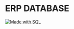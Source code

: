 # ERP DATABASE

<!-- Add a made with SQL badge -->
[![Made with SQL](https://img.shields.io/badge/Made%20with%20SQL-SQL-blue.svg?style=flat-square)](https://sql.tutorials.xyz)
